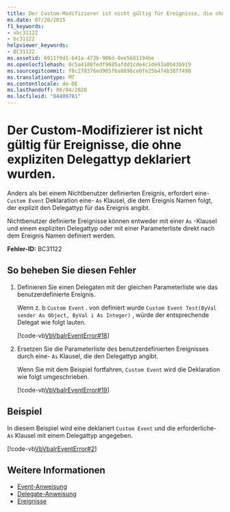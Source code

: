 ```yaml
---
title: Der Custom-Modifizierer ist nicht gültig für Ereignisse, die ohne expliziten Delegattyp deklariert wurden.
ms.date: 07/20/2015
f1_keywords:
- vbc31122
- bc31122
helpviewer_keywords:
- BC31122
ms.assetid: 6911f0d1-641a-473b-906d-8ee5681194be
ms.openlocfilehash: 0c5a4188fedf9685afdd1cde4c1de93a0b43b919
ms.sourcegitcommit: f8c270376ed905f6a8896ce0fe25b4f4b38ff498
ms.translationtype: MT
ms.contentlocale: de-DE
ms.lasthandoff: 06/04/2020
ms.locfileid: "84409781"
---
```

# <a name="custom-modifier-is-not-valid-on-events-declared-without-explicit-delegate-types"></a>Der Custom-Modifizierer ist nicht gültig für Ereignisse, die ohne expliziten Delegattyp deklariert wurden.
Anders als bei einem Nichtbenutzer definierten Ereignis, erfordert eine- `Custom Event` Deklaration eine- `As` Klausel, die dem Ereignis Namen folgt, der explizit den Delegattyp für das Ereignis angibt.  
  
 Nichtbenutzer definierte Ereignisse können entweder mit einer `As` -Klausel und einem expliziten Delegattyp oder mit einer Parameterliste direkt nach dem Ereignis Namen definiert werden.  
  
 **Fehler-ID:** BC31122  
  
## <a name="to-correct-this-error"></a>So beheben Sie diesen Fehler  
  
1. Definieren Sie einen Delegaten mit der gleichen Parameterliste wie das benutzerdefinierte Ereignis.  
  
     Wenn z. b `Custom Event` . von definiert wurde `Custom Event Test(ByVal sender As Object, ByVal i As Integer)` , würde der entsprechende Delegat wie folgt lauten.  
  
     [!code-vb[VbVbalrEventError#18](~/samples/snippets/visualbasic/VS_Snippets_VBCSharp/VbVbalrEventError/VB/VbVbalrEventError.vb#18)]  
  
2. Ersetzen Sie die Parameterliste des benutzerdefinierten Ereignisses durch eine- `As` Klausel, die den Delegattyp angibt.  
  
     Wenn Sie mit dem Beispiel fortfahren, `Custom Event` wird die Deklaration wie folgt umgeschrieben.  
  
     [!code-vb[VbVbalrEventError#19](~/samples/snippets/visualbasic/VS_Snippets_VBCSharp/VbVbalrEventError/VB/VbVbalrEventError.vb#19)]  
  
## <a name="example"></a>Beispiel  
 In diesem Beispiel wird eine deklariert `Custom Event` und die erforderliche- `As` Klausel mit einem Delegattyp angegeben.  
  
 [!code-vb[VbVbalrEventError#2](~/samples/snippets/visualbasic/VS_Snippets_VBCSharp/VbVbalrEventError/VB/VbVbalrEventError.vb#2)]  
  
## <a name="see-also"></a>Weitere Informationen

- [Event-Anweisung](../statements/event-statement.md)
- [Delegate-Anweisung](../statements/delegate-statement.md)
- [Ereignisse](../../programming-guide/language-features/events/index.md)
